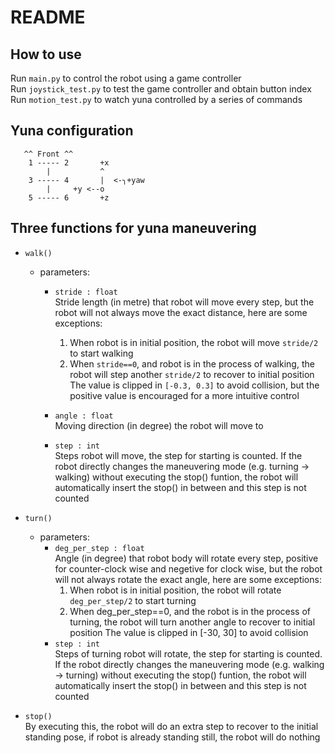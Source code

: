 # README
## How to use

Run `main.py` to control the robot using a game controller  
Run `joystick_test.py` to test the game controller and obtain button index  
Run `motion_test.py` to watch yuna controlled by a series of commands

## Yuna configuration

       ^^ Front ^^   
        1 ----- 2       +x  
            |           ^  
        3 ----- 4       |  <-╮+yaw   
            |     +y <--o    
        5 ----- 6       +z     

## Three functions for yuna maneuvering
- `walk()`
    - parameters:
        - `stride : float`  
            Stride length (in metre) that robot will move every step, but the robot will not always move the exact distance, here are some exceptions:
            1. When robot is in initial position, the robot will move `stride/2` to start walking
            2. When `stride==0`, and robot is in the process of walking, the robot will step another `stride/2` to recover to initial position
    The value is clipped in `[-0.3, 0.3]` to avoid collision, but the positive value is encouraged for a more intuitive control  

        - `angle : float`  
            Moving direction (in degree) the robot will move to  

        - `step : int`  
    Steps robot will move, the step for starting is counted. If the robot directly changes the maneuvering mode (e.g. turning -> walking) without executing the stop() funtion, the robot will automatically insert the stop() in between and this step is not counted  

- `turn()`  
  - parameters:  
      - `deg_per_step : float`  
          Angle (in degree) that robot body will rotate every step, positive for counter-clock wise and negetive for clock wise, but the robot will not always rotate the exact angle, here are some exceptions:  
          1. When robot is in initial position, the robot will rotate `deg_per_step/2` to start turning  
          2. When deg_per_step==0, and the robot is in the process of turning, the robot will turn another angle to recover to initial position
              The value is clipped in [-30, 30] to avoid collision
      - `step : int`  
          Steps of turning robot will rotate, the step for starting is counted. If the robot directly changes the maneuvering mode (e.g. walking -> turning) 
          without executing the stop() funtion, the robot will automatically insert the stop() in between and this step is not counted  

-   `stop()`  
    By executing this, the robot will do an extra step to recover to the initial standing pose, if robot is already standing still, the robot will do nothing  
